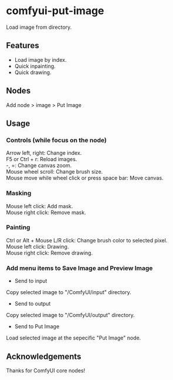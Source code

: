 # comfyui-put-image

Load image from directory. 

## Features  
- Load image by index.  
- Quick inpainting.  
- Quick drawing.  

## Nodes  
Add node > image > Put Image

## Usage

### Controls \(while focus on the node\)  
Arrow left, right: Change index.  
F5 or Ctrl + r: Reload images.  
-, =: Change canvas zoom.  
Mouse wheel scroll: Change brush size.  
Mouse move while wheel click or press space bar: Move canvas.  

### Masking  
Mouse left click: Add mask.  
Mouse right click: Remove mask.  

### Painting  
Ctrl or Alt + Mouse L/R click: Change brush color to selected pixel.  
Mouse left click: Drawing.  
Mouse right click: Remove drawing.  

### Add menu items to Save Image and Preview Image  
- Send to input  

Copy selected image to "/ComfyUI/input" directory.  

- Send to output  

Copy selected image to "/ComfyUI/output" directory.  

- Send to Put Image  

Load selected image at the sepecific "Put Image" node.  

## Acknowledgements  

Thanks for ComfyUI core nodes!
